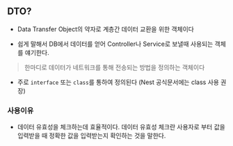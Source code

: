 ## DTO?

- Data Transfer Object의 약자로 계층간 데이터 교환을 위한 객체이다

- 쉽게 말해서 DB에서 데이터를 얻어 Controller나 Service로 보낼때 사용되는 객체를 얘기한다.

> 한마디로 데이터가 네트워크를 통해 전송되는 방법을 정의하는 객체이다

- 주로 `interface` 또는 `class`를 통하여 정의된다 (Nest 공식문서에는 class 사용 권장)

### 사용이유

- 데이터 유효성을 체크하는데 효율적이다.
  데이터 유효성 체크란 사용자로 부터 값을 입력받을 때 정확한 값을 입력받는지 확인하는 것을 말한다.
